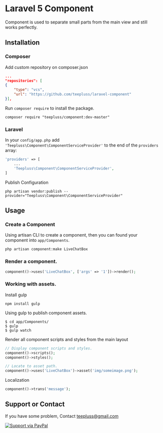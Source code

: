 # Laravel 5 Component

Component is used to separate small parts from the main view and still works perfectly.

## Installation

### Composer

Add custom repository on composer.json

~~~json
...
"repositories": [
{
    "type": "vcs",
    "url": "https://github.com/teepluss/laravel-component"
}],
~~~

Run `composer require` to install the package.

~~~shell
composer require "teepluss/component:dev-master"
~~~

### Laravel

In your `config/app.php` add `'Teepluss\Component\ComponentServiceProvider'` to the end of the `providers` array:

~~~php
'providers' => [
    ...
    'Teepluss\Component\ComponentServiceProvider',
]
~~~

Publish Configuration

~~~shell
php artisan vendor:publish --provider="Teepluss\Component\ComponentServiceProvider"
~~~

## Usage

### Create a Component

Using artisan CLI to create a component, then you can found your component into `app/Components`.

~~~shell
php artisan component:make LiveChatBox
~~~

### Render a component.

~~~php
component()->uses('LiveChatBox', ['args' => '1'])->render();
~~~

### Working with assets.

Install gulp

~~~shell
npm install gulp
~~~

Using gulp to publish component assets.

~~~shell
$ cd app/Components/
$ gulp
$ gulp watch
~~~

Render all component scripts and styles from the main layout

~~~php
// Display component scripts and styles.
component()->scripts();
component()->styles();

// Locate to asset path.
component()->uses('LiveChatBox')->asset('img/someimage.png');
~~~

Localization

~~~php
component()->trans('message');
~~~

## Support or Contact

If you have some problem, Contact teepluss@gmail.com

[![Support via PayPal](https://rawgithub.com/chris---/Donation-Badges/master/paypal.jpeg)](https://www.paypal.com/cgi-bin/webscr?cmd=_s-xclick&hosted_button_id=9GEC8J7FAG6JA)
